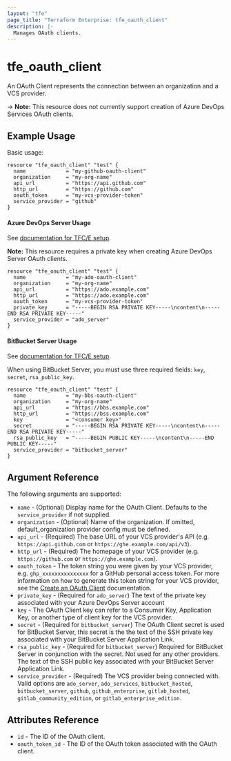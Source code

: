 ```yaml
---
layout: "tfe"
page_title: "Terraform Enterprise: tfe_oauth_client"
description: |-
  Manages OAuth clients.
---
```


# tfe_oauth_client

An OAuth Client represents the connection between an organization and a VCS
provider.

-> **Note:** This resource does not currently support creation of Azure DevOps Services OAuth clients.

## Example Usage

Basic usage:

```hcl
resource "tfe_oauth_client" "test" {
  name             = "my-github-oauth-client"
  organization     = "my-org-name"
  api_url          = "https://api.github.com"
  http_url         = "https://github.com"
  oauth_token      = "my-vcs-provider-token"
  service_provider = "github"
}
```

#### Azure DevOps Server Usage

See [documentation for TFC/E setup](https://developer.hashicorp.com/terraform/cloud-docs/vcs/azure-devops-server).

**Note:** This resource requires a private key when creating Azure DevOps Server OAuth clients.

```hcl
resource "tfe_oauth_client" "test" {
  name             = "my-ado-oauth-client"
  organization     = "my-org-name"
  api_url          = "https://ado.example.com"
  http_url         = "https://ado.example.com"
  oauth_token      = "my-vcs-provider-token"
  private_key      = "-----BEGIN RSA PRIVATE KEY-----\ncontent\n-----END RSA PRIVATE KEY-----"
  service_provider = "ado_server"
}
```

#### BitBucket Server Usage

See [documentation for TFC/E setup](https://developer.hashicorp.com/terraform/cloud-docs/vcs/bitbucket-server).

When using BitBucket Server, you must use three required fields: `key`, `secret`, `rsa_public_key`.


```hcl
resource "tfe_oauth_client" "test" {
  name             = "my-bbs-oauth-client"
  organization     = "my-org-name"
  api_url          = "https://bbs.example.com"
  http_url         = "https://bss.example.com"
  key              = "<consumer key>"
  secret           = "-----BEGIN RSA PRIVATE KEY-----\ncontent\n-----END RSA PRIVATE KEY-----"
  rsa_public_key   = "-----BEGIN PUBLIC KEY-----\ncontent\n-----END PUBLIC KEY-----"
  service_provider = "bitbucket_server"
}
```

## Argument Reference

The following arguments are supported:

* `name` - (Optional) Display name for the OAuth Client. Defaults to the `service_provider` if not supplied.
* `organization` - (Optional) Name of the organization. If omitted, default_organization provider config must be defined.
* `api_url` - (Required) The base URL of your VCS provider's API (e.g.
  `https://api.github.com` or `https://ghe.example.com/api/v3`).
* `http_url` - (Required) The homepage of your VCS provider (e.g.
  `https://github.com` or `https://ghe.example.com`).
* `oauth_token` - The token string you were given by your VCS provider, e.g. `ghp_xxxxxxxxxxxxxxx` for a GitHub personal access token. For more information on how to generate this token string for your VCS provider, see the [Create an OAuth Client](https://developer.hashicorp.com/terraform/cloud-docs/api-docs/oauth-clients#create-an-oauth-client) documentation.
* `private_key` - (Required for `ado_server`) The text of the private key associated with your Azure DevOps Server account
* `key` - The OAuth Client key can refer to a Consumer Key, Application Key,
  or another type of client key for the VCS provider.
* `secret` - (Required for `bitbucket_server`) The OAuth Client secret is used for BitBucket Server, this secret is the
  the text of the SSH private key associated with your BitBucket Server
Application Link.
* `rsa_public_key` - (Required for `bitbucket_server`) Required for BitBucket
  Server in conjunction with the secret. Not used for any other providers. The
text of the SSH public key associated with your BitBucket Server Application
Link.
* `service_provider` - (Required) The VCS provider being connected with. Valid
  options are `ado_server`, `ado_services`, `bitbucket_hosted`, `bitbucket_server`, `github`, `github_enterprise`, `gitlab_hosted`,
  `gitlab_community_edition`, or `gitlab_enterprise_edition`.

## Attributes Reference

* `id` - The ID of the OAuth client.
* `oauth_token_id` - The ID of the OAuth token associated with the OAuth client.
